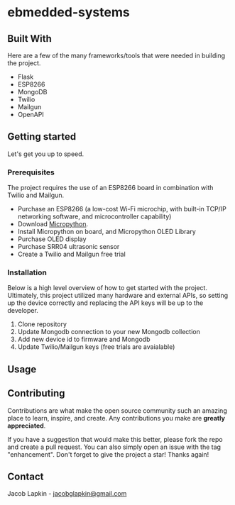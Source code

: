# ebmedded-systems
## Built With
Here are a few of the many frameworks/tools that were needed in building the project.

- Flask
- ESP8266
- MongoDB
- Twilio
- Mailgun
- OpenAPI

## Getting started
Let's get you up to speed.

### Prerequisites
The project requires the use of an ESP8266 board in combination with Twilio and Mailgun.

- Purchase an ESP8266 (a low-cost Wi-Fi microchip, with built-in TCP/IP networking software, and microcontroller capability)
- Download [Micropython](https://micropython.org/download/esp8266-1m/).
- Install Micropython on board, and Micropython OLED Library
- Purchase OLED display
- Purchase SRR04 ultrasonic sensor
- Create a Twilio and Mailgun free trial

### Installation

Below is a high level overview of how to get started with the project. Ultimately, this project utilized many hardware and external APIs, so setting up the device correctly and replacing the API keys will be up to the developer.

1. Clone repository
2. Update Mongodb connection to your new Mongodb collection
3. Add new device id to firmware and Mongodb
4. Update Twilio/Mailgun keys (free trials are avaialable)

## Usage

## Contributing
Contributions are what make the open source community such an amazing place to learn, inspire, and create. Any contributions you make are **greatly appreciated**.

If you have a suggestion that would make this better, please fork the repo and create a pull request. You can also simply open an issue with the tag "enhancement". Don't forget to give the project a star! Thanks again!

## Contact
Jacob Lapkin - jacobglapkin@gmail.com

